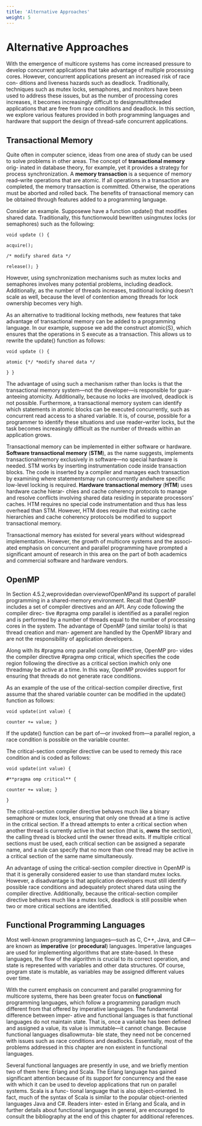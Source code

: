 ```yaml
---
title: 'Alternative Approaches'
weight: 5
---
```


# Alternative Approaches

With the emergence of multicore systems has come increased pressure to develop concurrent applications that take advantage of multiple processing cores. However, concurrent applications present an increased risk of race con- ditions and liveness hazards such as deadlock. Traditionally, techniques such as mutex locks, semaphores, and monitors have been used to address these issues, but as the number of processing cores increases, it becomes increasingly difficult to designmultithreaded applications that are free from race conditions and deadlock. In this section, we explore various features provided in both programming languages and hardware that support the design of thread-safe concurrent applications.

## Transactional Memory

Quite often in computer science, ideas from one area of study can be used to solve problems in other areas. The concept of **transactional memory** orig- inated in database theory, for example, yet it provides a strategy for process synchronization. A **memory transaction** is a sequence of memory read–write operations that are atomic. If all operations in a transaction are completed, the memory transaction is committed. Otherwise, the operations must be aborted and rolled back. The benefits of transactional memory can be obtained through features added to a programming language.

Consider an example. Supposewe have a function update() that modifies shared data. Traditionally, this functionwould bewritten usingmutex locks (or semaphores) such as the following:
```
void update () {

acquire();

/* modify shared data */

release(); }
```
However, using synchronization mechanisms such as mutex locks and semaphores involves many potential problems, including deadlock. Additionally, as the number of threads increases, traditional locking doesn’t scale as well, because the level of contention among threads for lock ownership becomes very high.

As an alternative to traditional locking methods, new features that take advantage of transactional memory can be added to a programming language. In our example, suppose we add the construct atomic{S}, which ensures that the operations in S execute as a transaction. This allows us to rewrite the update() function as follows:
```
void update () {

atomic {*/ *modify shared data */

} }
```
The advantage of using such a mechanism rather than locks is that the transactional memory system—not the developer—is responsible for guar- anteeing atomicity. Additionally, because no locks are involved, deadlock is not possible. Furthermore, a transactional memory system can identify which statements in atomic blocks can be executed concurrently, such as concurrent read access to a shared variable. It is, of course, possible for a programmer to identify these situations and use reader–writer locks, but the task becomes increasingly difficult as the number of threads within an application grows.

Transactional memory can be implemented in either software or hardware. **Software transactional memory** (**STM**), as the name suggests, implements transactionalmemory exclusively in software—no special hardware is needed. STM works by inserting instrumentation code inside transaction blocks. The code is inserted by a compiler and manages each transaction by examining where statementsmay run concurrently andwhere specific low-level locking is required. **Hardware transactional memory** (**HTM**) uses hardware cache hierar- chies and cache coherency protocols to manage and resolve conflicts involving shared data residing in separate processors’ caches. HTM requires no special code instrumentation and thus has less overhead than STM. However, HTM does require that existing cache hierarchies and cache coherency protocols be modified to support transactional memory.

Transactional memory has existed for several years without widespread implementation. However, the growth of multicore systems and the associ- ated emphasis on concurrent and parallel programming have prompted a significant amount of research in this area on the part of both academics and commercial software and hardware vendors.

## OpenMP

In Section 4.5.2,weprovidedan overviewofOpenMPand its support of parallel programming in a shared-memory environment. Recall that OpenMP includes a set of compiler directives and an API. Any code following the compiler direc- tive #pragma omp parallel is identified as a parallel region and is performed by a number of threads equal to the number of processing cores in the system. The advantage of OpenMP (and similar tools) is that thread creation and man- agement are handled by the OpenMP library and are not the responsibility of application developers.

Along with its #pragma omp parallel compiler directive, OpenMP pro- vides the compiler directive #pragma omp critical, which specifies the code region following the directive as a critical section inwhich only one threadmay be active at a time. In this way, OpenMP provides support for ensuring that threads do not generate race conditions.  



As an example of the use of the critical-section compiler directive, first assume that the shared variable counter can be modified in the update() function as follows:
```
void update(int value) {

counter += value; }
```
If the update() function can be part of—or invoked from—a parallel region, a race condition is possible on the variable counter.

The critical-section compiler directive can be used to remedy this race condition and is coded as follows:
```
void update(int value) {

#**pragma omp critical** {

counter += value; }

} 
```
The critical-section compiler directive behaves much like a binary semaphore or mutex lock, ensuring that only one thread at a time is active in the critical section. If a thread attempts to enter a critical section when another thread is currently active in that section (that is, **_owns_** the section), the calling thread is blocked until the owner thread exits. If multiple critical sections must be used, each critical section can be assigned a separate name, and a rule can specify that no more than one thread may be active in a critical section of the same name simultaneously.

An advantage of using the critical-section compiler directive in OpenMP is that it is generally considered easier to use than standard mutex locks. However, a disadvantage is that application developers must still identify possible race conditions and adequately protect shared data using the compiler directive. Additionally, because the critical-section compiler directive behaves much like a mutex lock, deadlock is still possible when two or more critical sections are identified.

## Functional Programming Languages

Most well-known programming languages—such as C, C++, Java, and C#— are known as **imperative** (or **procedural**) languages. Imperative languages are used for implementing algorithms that are state-based. In these languages, the flow of the algorithm is crucial to its correct operation, and state is represented with variables and other data structures. Of course, program state is mutable, as variables may be assigned different values over time.

With the current emphasis on concurrent and parallel programming for multicore systems, there has been greater focus on **functional** programming languages, which follow a programming paradigm much different from that offered by imperative languages. The fundamental difference between imper- ative and functional languages is that functional languages do not maintain state. That is, once a variable has been defined and assigned a value, its value is immutable—it cannot change. Because functional languages disallowmuta- ble state, they need not be concerned with issues such as race conditions and deadlocks. Essentially, most of the problems addressed in this chapter are non existent in functional languages.

Several functional languages are presently in use, and we briefly mention two of them here: Erlang and Scala. The Erlang language has gained significant attention because of its support for concurrency and the ease with which it can be used to develop applications that run on parallel systems. Scala is a func- tional language that is also object-oriented. In fact, much of the syntax of Scala is similar to the popular object-oriented languages Java and C#. Readers inter- ested in Erlang and Scala, and in further details about functional languages in general, are encouraged to consult the bibliography at the end of this chapter for additional references.